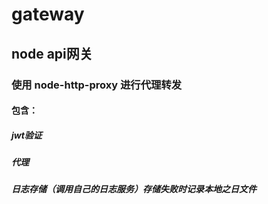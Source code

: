 # gateway
## node api网关
### 使用 node-http-proxy 进行代理转发
#### 包含：
##### jwt验证
##### 代理
##### 日志存储（调用自己的日志服务）存储失败时记录本地之日文件

